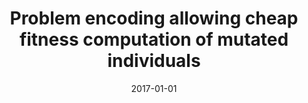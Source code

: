 ---
# Documentation: https://wowchemy.com/docs/managing-content/

title: Problem encoding allowing cheap fitness computation of mutated individuals
subtitle: ''
summary: ''
authors:
- Michał W. Przewoźniczek
tags: []
categories: []
date: '2017-01-01'
lastmod: 2022-10-07T05:05:52Z
featured: false
draft: false

# Featured image
# To use, add an image named `featured.jpg/png` to your page's folder.
# Focal points: Smart, Center, TopLeft, Top, TopRight, Left, Right, BottomLeft, Bottom, BottomRight.
image:
  caption: ''
  focal_point: ''
  preview_only: false

# Projects (optional).
#   Associate this post with one or more of your projects.
#   Simply enter your project's folder or file name without extension.
#   E.g. `projects = ["internal-project"]` references `content/project/deep-learning/index.md`.
#   Otherwise, set `projects = []`.
projects: []
publishDate: '2022-10-07T05:05:51.201941Z'
publication_types:
- '1'
abstract: ''
publication: '*2017 IEEE Congress on Evolutionary Computation (CEC) : San Sebastian,
  Spain, 5-8 June 2017 : proceedings.*'
doi: 10.1109/CEC.2017.7969328
---